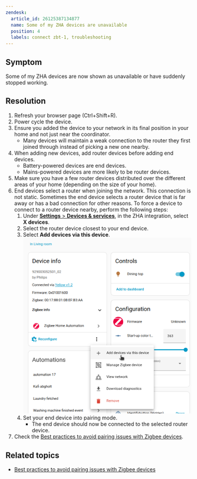 ```yaml
---
zendesk:
  article_id: 26125387134877
  name: Some of my ZHA devices are unavailable
  position: 4
  labels: connect zbt-1, troubleshooting
---
```


## Symptom

Some of my ZHA devices are now shown as unavailable or have suddenly stopped working.

## Resolution

1. Refresh your browser page (Ctrl+Shift+R).
2. Power cycle the device.
3. Ensure you added the device to your network in its final position in your home and not just near the coordinator.
   - Many devices will maintain a weak connection to the router they first joined through instead of picking a new one nearby.
4. When adding new devices, add router devices before adding end devices.
   - Battery-powered devices are end devices.
   - Mains-powered devices are more likely to be router devices.
5. Make sure you have a few router devices distributed over the different areas of your home (depending on the size of your home).
6. End devices select a router when joining the network. This connection is not static. Sometimes the end device selects a router device that is far away or has a bad connection for other reasons. To force a device to connect to a router device nearby, perform the following steps:
   1. Under [**Settings** > **Devices & services**](https://my.home-assistant.io/redirect/integrations/), in the ZHA integration, select **X devices**.
   2. Select the router device closest to your end device.
   3. Select **Add devices via this device**.
      ![Add device via this device](/static/img/connect-zbt-1/zha-add-device-via-this.png)
   4. Set your end device into pairing mode.
      - The end device should now be connected to the selected router device.
7. Check the [Best practices to avoid pairing issues with Zigbee devices](https://www.home-assistant.io/integrations/zha/#best-practices-to-avoid-pairingconnection-difficulties).

## Related topics

- [Best practices to avoid pairing issues with Zigbee devices](https://www.home-assistant.io/integrations/zha/#best-practices-to-avoid-pairingconnection-difficulties)